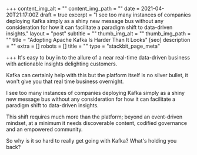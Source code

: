 +++
content_img_alt = ""
content_img_path = ""
date = 2021-04-20T21:17:00Z
draft = true
excerpt = "I see too many instances of companies deploying Kafka simply as a shiny new message bus without any consideration for how it can facilitate a paradigm shift to data-driven insights."
layout = "post"
subtitle = ""
thumb_img_alt = ""
thumb_img_path = ""
title = "Adopting Apache Kafka Is Harder Than It Looks"
[seo]
description = ""
extra = []
robots = []
title = ""
type = "stackbit_page_meta"

+++
It's easy to buy in to the allure of a near real-time data-driven business with actionable insights delighting customers.

Kafka can certainly help with this but the platform itself is no silver bullet, it won't give you that real time business overnight.

I see too many instances of companies deploying Kafka simply as a shiny new message bus without any consideration for how it can facilitate a paradigm shift to data-driven insights.

This shift requires much more than the platform; beyond an event-driven mindset, at a minimum it needs discoverable content, codified governance and an empowered community.

So why is it so hard to really get going with Kafka? What's holding you back?
